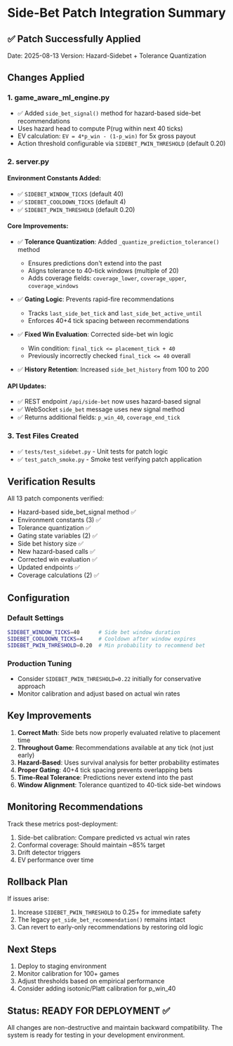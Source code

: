 # Side-Bet Patch Integration Summary

## ✅ Patch Successfully Applied

Date: 2025-08-13
Version: Hazard-Sidebet + Tolerance Quantization

## Changes Applied

### 1. **game_aware_ml_engine.py**
- ✅ Added `side_bet_signal()` method for hazard-based side-bet recommendations
- Uses hazard head to compute P(rug within next 40 ticks)
- EV calculation: `EV = 4*p_win - (1-p_win)` for 5x gross payout
- Action threshold configurable via `SIDEBET_PWIN_THRESHOLD` (default 0.20)

### 2. **server.py** 

#### Environment Constants Added:
- ✅ `SIDEBET_WINDOW_TICKS` (default 40)
- ✅ `SIDEBET_COOLDOWN_TICKS` (default 4)  
- ✅ `SIDEBET_PWIN_THRESHOLD` (default 0.20)

#### Core Improvements:
- ✅ **Tolerance Quantization**: Added `_quantize_prediction_tolerance()` method
  - Ensures predictions don't extend into the past
  - Aligns tolerance to 40-tick windows (multiple of 20)
  - Adds coverage fields: `coverage_lower`, `coverage_upper`, `coverage_windows`

- ✅ **Gating Logic**: Prevents rapid-fire recommendations
  - Tracks `last_side_bet_tick` and `last_side_bet_active_until`
  - Enforces 40+4 tick spacing between recommendations

- ✅ **Fixed Win Evaluation**: Corrected side-bet win logic
  - Win condition: `final_tick <= placement_tick + 40`
  - Previously incorrectly checked `final_tick <= 40` overall

- ✅ **History Retention**: Increased `side_bet_history` from 100 to 200

#### API Updates:
- ✅ REST endpoint `/api/side-bet` now uses hazard-based signal
- ✅ WebSocket `side_bet` message uses new signal method
- ✅ Returns additional fields: `p_win_40`, `coverage_end_tick`

### 3. **Test Files Created**
- ✅ `tests/test_sidebet.py` - Unit tests for patch logic
- ✅ `test_patch_smoke.py` - Smoke test verifying patch application

## Verification Results

All 13 patch components verified:
- Hazard-based side_bet_signal method ✅
- Environment constants (3) ✅
- Tolerance quantization ✅
- Gating state variables (2) ✅
- Side bet history size ✅
- New hazard-based calls ✅
- Corrected win evaluation ✅
- Updated endpoints ✅
- Coverage calculations (2) ✅

## Configuration

### Default Settings
```bash
SIDEBET_WINDOW_TICKS=40      # Side bet window duration
SIDEBET_COOLDOWN_TICKS=4     # Cooldown after window expires
SIDEBET_PWIN_THRESHOLD=0.20  # Min probability to recommend bet
```

### Production Tuning
- Consider `SIDEBET_PWIN_THRESHOLD=0.22` initially for conservative approach
- Monitor calibration and adjust based on actual win rates

## Key Improvements

1. **Correct Math**: Side bets now properly evaluated relative to placement time
2. **Throughout Game**: Recommendations available at any tick (not just early)
3. **Hazard-Based**: Uses survival analysis for better probability estimates
4. **Proper Gating**: 40+4 tick spacing prevents overlapping bets
5. **Time-Real Tolerance**: Predictions never extend into the past
6. **Window Alignment**: Tolerance quantized to 40-tick side-bet windows

## Monitoring Recommendations

Track these metrics post-deployment:
1. Side-bet calibration: Compare predicted vs actual win rates
2. Conformal coverage: Should maintain ~85% target
3. Drift detector triggers
4. EV performance over time

## Rollback Plan

If issues arise:
1. Increase `SIDEBET_PWIN_THRESHOLD` to 0.25+ for immediate safety
2. The legacy `get_side_bet_recommendation()` remains intact
3. Can revert to early-only recommendations by restoring old logic

## Next Steps

1. Deploy to staging environment
2. Monitor calibration for 100+ games
3. Adjust thresholds based on empirical performance
4. Consider adding isotonic/Platt calibration for p_win_40

## Status: READY FOR DEPLOYMENT ✅

All changes are non-destructive and maintain backward compatibility.
The system is ready for testing in your development environment.
